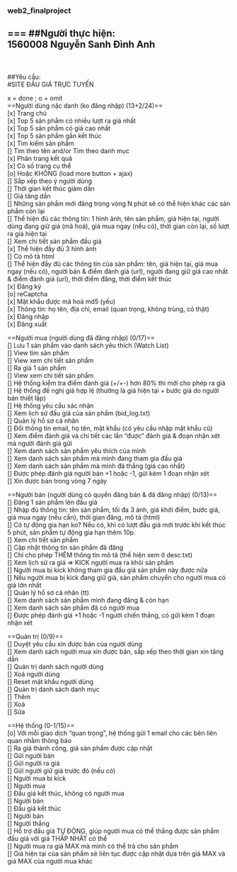 ### web2_finalproject
===
##Người thực hiện: 
<br> 1560008 </t> Nguyễn Sanh Đình Anh
----------------

<br><br>
##Yêu cầu: 
<br>#SITE ĐẤU GIÁ TRỰC TUYẾN<br>


x = done ; o = omit<br>
==Người dùng nặc danh (ko đăng nhập) (13+2/24)==<br>
[x]	Trang chủ<br>
[x]	Top 5 sản phẩm có nhiều lượt ra giá nhất<br>
[x]	Top 5 sản phẩm có giá cao nhất<br>
[x]	Top 5 sản phẩm gần kết thúc<br>
[x]	Tìm kiếm sản phẩm<br>
[]	Tìm theo tên and/or Tìm theo danh mục<br>
[x]	Phân trang kết quả<br>
[x]	Có số trang cụ thể<br>
[o]	Hoặc KHÔNG (load more button + ajax)<br>
[]	Sắp xếp theo ý người dùng<br>
[]	Thời gian kết thúc giảm dần<br>
[]	Giá tăng dần<br>
[]	Những sản phẩm mới đăng trong vòng N phút sẽ có thể hiện khác các sản phẩm còn lại<br>
[]	Thể hiện đủ các thông tin: 1 hình ảnh, tên sản phẩm, giá hiện tại, người dùng đang giữ giá (mã hoá),  giá mua ngay (nếu có), thời gian còn lại, số lượt ra giá hiện tại<br>
[]	Xem chi tiết sản phẩm đấu giá<br>
[x]	Thể hiện đầy đủ 3 hình ảnh<br>
[]	Có mô tả html<br>
[]	Thể hiện đầy đủ các thông tin của sản phẩm: tên, giá hiện tại, giá mua ngay (nếu có), người bán & điểm đánh giá (url), người đang giữ giá cao nhất & điểm đánh giá (url), thời điểm đăng, thời điểm kết thúc<br>
[x]	Đăng ký<br>
[o]	reCaptcha<br>
[x]	Mật khẩu được mã hoá md5 (yếu)<br>
[x]	Thông tin: họ tên, địa chỉ, email (quan trọng, không trùng, có thật)<br>
[x]	Đăng nhập<br>
[x]	Đăng xuất <br>

==Người mua (người dùng đã đăng nhập) (0/17)==<br>
[]	Lưu 1 sản phẩm vào danh sách yêu thích (Watch List)<br>
[]	View tìm sản phẩm<br>
[]	View xem chi tiết sản phẩm<br>
[]	Ra giá 1 sản phẩm<br>
[]	View xem chi tiết sản phẩm<br>
[]	Hệ thống kiểm tra điểm đánh giá (+/+-) hơn 80% thì mới cho phép ra giá<br>
[]	Hệ thống đề nghị giá hợp lệ (thường là giá hiện tại + bước giá do người bán thiết lập)<br>
[]	Hệ thống yêu cầu xác nhận<br>
[]	Xem lịch sử đấu giá của sản phẩm (bid_log.txt)<br>
[]	Quản lý hồ sơ cá nhân<br>
[]	Đổi thông tin email, họ tên, mật khẩu (có yêu cầu nhập mật khẩu cũ)<br>
[]	Xem điểm đánh giá và chi tiết các lần “được” đánh giá & đoạn nhận xét mà người đánh giá gửi<br>
[]	Xem danh sách sản phẩm yêu thích của mình<br>
[]	Xem danh sách sản phẩm mà mình đang tham gia đấu giá<br>
[]	Xem danh sách sản phẩm mà mình đã thắng (giá cao nhất)<br>
[]	Được phép đánh giá người bán +1 hoặc -1, gửi kèm 1 đoạn nhận xét<br>
[]	Xin được bán trong vòng 7 ngày<br>

==Người bán (người dùng có quyền đăng bán & đã đăng nhập) (0/13)==<br>
[]	Đăng 1 sản phẩm lên đấu giá<br>
[]	Nhập đủ thông tin: tên sản phẩm, tối đa 3 ảnh, giá khởi điểm, bước giá, giá mua ngay (nếu cần), thời gian đăng, mô tả (html)<br>
[]	Có tự động gia hạn ko? Nếu có, khi có lượt đấu giá mới trước khi kết thúc 5 phút, sản phẩm tự động gia hạn thêm 10p.<br>
[]	Xem chi tiết sản phẩm<br>
[]	Cập nhật thông tin sản phẩm đã đăng<br>
[]	Chỉ cho phép THÊM thông tin mô tả (thể hiện xem ở desc.txt)<br>
[]	Xem lịch sử ra giá => KICK người mua ra khỏi sản phẩm<br>
[]	Người mua bị kick không tham gia đấu giá sản phẩm này được nữa<br>
[]	Nếu người mua bị kick đang giữ giá, sản phẩm chuyển cho người mua có giá lớn nhất<br>
[]	Quản lý hồ sơ cá nhân (tt)<br>
[]	Xem danh sách sản phẩm mình đang đăng & còn hạn<br>
[]	Xem danh sách sản phẩm đã có người mua<br>
[]	Được phép đánh giá +1 hoặc -1 người chiến thắng, có gửi kèm 1 đoạn nhận xét<br>

==Quản trị (0/9)==<br>
[]	Duyệt yêu cầu xin được bán của người dùng<br>
[]	Xem danh sách người mua xin được bán, sắp xếp theo thời gian xin tăng dần<br>
[]	Quản trị danh sách người dùng<br>
[]	Xoá người dùng<br>
[]	Reset mật khẩu người dùng<br>
[]	Quản trị danh sách danh mục<br>
[]	Thêm<br>
[]	Xoá<br>
[]	Sửa<br>

==Hệ thống (0-1/15)==<br>
[o]	Với mỗi giao dịch “quan trọng”, hệ thống gửi 1 email cho các bên liên quan nhằm thông báo<br>
[]	Ra giá thành công, giá sản phẩm được cập nhật<br>
[]	Gửi người bán<br>
[]	Gửi người ra giá<br>
[]	Gửi người giữ giá trước đó (nếu có)<br>
[]	Người mua bị kick<br>
[]	Người mua<br>
[]	Đấu giá kết thúc, không có người mua<br>
[]	Người bán<br>
[]	Đấu giá kết thúc<br>
[]	Người bán<br>
[]	Người thắng<br>
[]	Hỗ trợ đấu giá TỰ ĐỘNG, giúp người mua có thể thắng được sản phẩm đấu giá với giá THẤP NHẤT có thể<br>
[]	Người mua ra giá MAX mà mình có thể trả cho sản phẩm<br>
[]	Giá hiện tại của sản phẩm sẽ liên tục được cập nhật dựa trên giá MAX và giá MAX của người mua khác<br>
